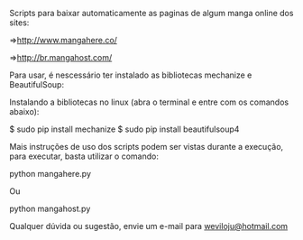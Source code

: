 Scripts para baixar automaticamente as paginas de algum manga online dos sites:

=>http://www.mangahere.co/

=>http://br.mangahost.com/

Para usar, é nescessário ter instalado as bibliotecas mechanize e BeautifulSoup:

Instalando a bibliotecas no linux (abra o terminal e entre com os comandos abaixo):

$ sudo pip install mechanize 
$ sudo pip install beautifulsoup4

Mais instruções de uso dos scripts podem ser vistas durante a execução, para executar, basta utilizar o comando:

python mangahere.py

Ou

python mangahost.py

Qualquer dúvida ou sugestão, 
envie um e-mail para weviloju@hotmail.com

